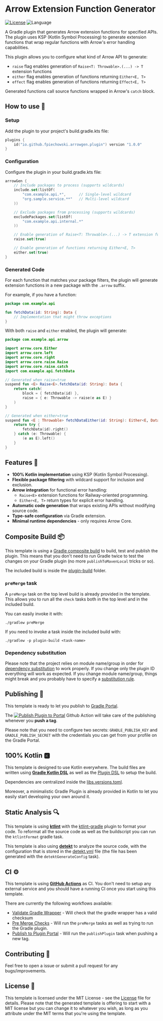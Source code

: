 # Arrow Extension Function Generator

[![License](https://img.shields.io/github/license/cortinico/kotlin-android-template.svg)](LICENSE) ![Language](https://img.shields.io/github/languages/top/cortinico/kotlin-android-template?color=blue&logo=kotlin)

A Gradle plugin that generates Arrow extension functions for specified APIs. The plugin uses KSP (Kotlin Symbol Processing) to generate extension functions that wrap regular functions with Arrow's error handling capabilities.

This plugin allows you to configure what kind of Arrow API to generate:
- `raise` flag enables generation of `Raise<T: Throwable>.(...) -> T` extension functions
- `either` flag enables generation of functions returning `Either<E, T>`
- `effect` flag enables generation of functions returning `Effect<E, T>`

Generated functions call source functions wrapped in Arrow's `catch` block.

## How to use 👣

### Setup

Add the plugin to your project's build.gradle.kts file:

```kotlin
plugins {
    id("io.github.fpiechowski.arrowgen.plugin") version "1.0.0"
}
```

### Configuration

Configure the plugin in your build.gradle.kts file:

```kotlin
arrowGen {
    // Include packages to process (supports wildcards)
    include.set(listOf(
        "com.example.api.*",      // Single-level wildcard
        "org.sample.service.**"   // Multi-level wildcard
    ))

    // Exclude packages from processing (supports wildcards)
    excludePackages.set(listOf(
        "com.example.api.internal.*"
    ))

    // Enable generation of Raise<T: Throwable>.(...) -> T extension functions
    raise.set(true)

    // Enable generation of functions returning Either<E, T>
    either.set(true)
}
```

### Generated Code

For each function that matches your package filters, the plugin will generate extension functions in a new package with the `.arrow` suffix.

For example, if you have a function:

```kotlin
package com.example.api

fun fetchData(id: String): Data {
    // Implementation that might throw exceptions
}
```

With both `raise` and `either` enabled, the plugin will generate:

```kotlin
package com.example.api.arrow

import arrow.core.Either
import arrow.core.left
import arrow.core.right
import arrow.core.raise.Raise
import arrow.core.raise.catch
import com.example.api.fetchData

// Generated when raise=true
suspend fun <E> Raise<E>.fetchData(id: String): Data {
    return catch(
        block = { fetchData(id) },
        raise = { e: Throwable -> raise(e as E) }
    )
}

// Generated when either=true
suspend fun <E : Throwable> fetchDataEither(id: String): Either<E, Data> {
    return try {
        fetchData(id).right()
    } catch (e: Throwable) {
        (e as E).left()
    }
}
```

## Features 🎨

- **100% Kotlin implementation** using KSP (Kotlin Symbol Processing).
- **Flexible package filtering** with wildcard support for inclusion and exclusion.
- **Arrow integration** for functional error handling:
  - `Raise<E>` extension functions for Railway-oriented programming.
  - `Either<E, T>` return types for explicit error handling.
- **Automatic code generation** that wraps existing APIs without modifying source code.
- **Type-safe configuration** via Gradle extension.
- **Minimal runtime dependencies** - only requires Arrow Core.

## Composite Build 📦

This template is using a [Gradle composite build](https://docs.gradle.org/current/userguide/composite_builds.html) to build, test and publish the plugin. This means that you don't need to run Gradle twice to test the changes on your Gradle plugin (no more `publishToMavenLocal` tricks or so).

The included build is inside the [plugin-build](plugin-build) folder.

### `preMerge` task

A `preMerge` task on the top level build is already provided in the template. This allows you to run all the `check` tasks both in the top level and in the included build.

You can easily invoke it with:

```
./gradlew preMerge
```

If you need to invoke a task inside the included build with:

```
./gradlew -p plugin-build <task-name>
```


### Dependency substitution

Please note that the project relies on module name/group in order for [dependency substitution](https://docs.gradle.org/current/userguide/resolution_rules.html#sec:dependency_substitution_rules) to work properly. If you change only the plugin ID everything will work as expected. If you change module name/group, things might break and you probably have to specify a [substitution rule](https://docs.gradle.org/current/userguide/resolution_rules.html#sub:project_to_module_substitution).


## Publishing 🚀

This template is ready to let you publish to [Gradle Portal](https://plugins.gradle.org/).

The [![Publish Plugin to Portal](https://github.com/cortinico/kotlin-gradle-plugin-template/workflows/Publish%20Plugin%20to%20Portal/badge.svg?branch=1.0.0)](https://github.com/cortinico/kotlin-gradle-plugin-template/actions?query=workflow%3A%22Publish+Plugin+to+Portal%22) Github Action will take care of the publishing whenever you **push a tag**.

Please note that you need to configure two secrets: `GRADLE_PUBLISH_KEY` and `GRADLE_PUBLISH_SECRET` with the credentials you can get from your profile on the Gradle Portal.

## 100% Kotlin 🅺

This template is designed to use Kotlin everywhere. The build files are written using [**Gradle Kotlin DSL**](https://docs.gradle.org/current/userguide/kotlin_dsl.html) as well as the [Plugin DSL](https://docs.gradle.org/current/userguide/plugins.html#sec:plugins_block) to setup the build.

Dependencies are centralized inside the [libs.versions.toml](gradle/libs.versions.toml).

Moreover, a minimalistic Gradle Plugin is already provided in Kotlin to let you easily start developing your own around it.

## Static Analysis 🔍

This template is using [**ktlint**](https://github.com/pinterest/ktlint) with the [ktlint-gradle](https://github.com/jlleitschuh/ktlint-gradle) plugin to format your code. To reformat all the source code as well as the buildscript you can run the `ktlintFormat` gradle task.

This template is also using [**detekt**](https://github.com/arturbosch/detekt) to analyze the source code, with the configuration that is stored in the [detekt.yml](config/detekt/detekt.yml) file (the file has been generated with the `detektGenerateConfig` task).

## CI ⚙️

This template is using [**GitHub Actions**](https://github.com/cortinico/kotlin-android-template/actions) as CI. You don't need to setup any external service and you should have a running CI once you start using this template.

There are currently the following workflows available:
- [Validate Gradle Wrapper](.github/workflows/gradle-wrapper-validation.yml) - Will check that the gradle wrapper has a valid checksum
- [Pre Merge Checks](.github/workflows/pre-merge.yaml) - Will run the `preMerge` tasks as well as trying to run the Gradle plugin.
- [Publish to Plugin Portal](.github/workflows/publish-plugin.yaml) - Will run the `publishPlugin` task when pushing a new tag.

## Contributing 🤝

Feel free to open a issue or submit a pull request for any bugs/improvements.

## License 📄

This template is licensed under the MIT License - see the [License](LICENSE) file for details.
Please note that the generated template is offering to start with a MIT license but you can change it to whatever you wish, as long as you attribute under the MIT terms that you're using the template.
